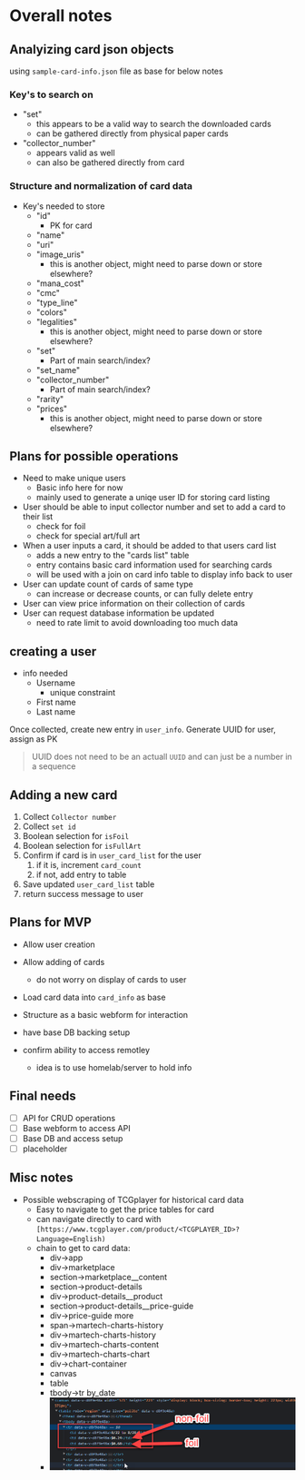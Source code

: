# Overall notes

## Analyizing card json objects

using `sample-card-info.json` file as base for below notes

### Key's to search on

- "set"
  - this appears to be a valid way to search the downloaded cards
  - can be gathered directly from physical paper cards
- "collector_number"
  - appears valid as well
  - can also be gathered directly from card

### Structure and normalization of card data

- Key's needed to store
  - "id"
    - PK for card
  - "name"
  - "uri"
  - "image_uris"
    - this is another object, might need to parse down or store elsewhere?
  - "mana_cost"
  - "cmc"
  - "type_line"
  - "colors"
  - "legalities"
    - this is another object, might need to parse down or store elsewhere?
  - "set"
    - Part of main search/index?
  - "set_name"
  - "collector_number"
    - Part of main search/index?
  - "rarity"
  - "prices"
    - this is another object, might need to parse down or store elsewhere?

## Plans for possible operations

- Need to make unique users
  - Basic info here for now
  - mainly used to generate a uniqe user ID for storing card listing
- User should be able to input collector number and set to add a card to their list
  - check for foil
  - check for special art/full art
- When a user inputs a card, it should be added to that users card list
  - adds a new entry to the "cards list" table
  - entry contains basic card information used for searching cards
  - will be used with a join on card info table to display info back to user
- User can update count of cards of same type
  - can increase or decrease counts, or can fully delete entry
- User can view price information on their collection of cards
- User can request database information be updated
  - need to rate limit to avoid downloading too much data

## creating a user

- info needed
  - Username
    - unique constraint
  - First name
  - Last name

Once collected, create new entry in `user_info`. Generate UUID for user, assign as PK

> UUID does not need to be an actuall `UUID` and can just be a number in a sequence

## Adding a new card

1. Collect `Collector number`
2. Collect `set id`
3. Boolean selection for `isFoil`
4. Boolean selection for `isFullArt`
5. Confirm if card is in `user_card_list` for the user
   1. if it is, increment `card_count`
   2. if not, add entry to table
6. Save updated `user_card_list` table
7. return success message to user

## Plans for MVP

- Allow user creation
- Allow adding of cards
  - do not worry on display of cards to user
- Load card data into `card_info` as base

- Structure as a basic webform for interaction
- have base DB backing setup
- confirm ability to access remotley
  - idea is to use homelab/server to hold info

## Final needs

- [ ] API for CRUD operations
- [ ] Base webform to access API
- [ ] Base DB and access setup
- [ ] placeholder

## Misc notes

- Possible webscraping of TCGplayer for historical card data
  - Easy to navigate to get the price tables for card
  - can navigate directly to card with `[https://www.tcgplayer.com/product/<TCGPLAYER_ID>?Language=English)`
  - chain to get to card data:
    - div->app
    - div->marketplace
    - section->marketplace__content
    - section->product-details
    - div->product-details__product
    - section->product-details__price-guide
    - div->price-guide more
    - span->martech-charts-history
    - div->martech-charts-history
    - div->martech-charts-content
    - div->martech-charts-chart
    - div->chart-container
    - canvas
    - table
    - tbody->tr by_date
    - ![tcgplayer html chart](tcg_html_inspect_charts.png)
